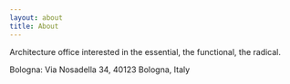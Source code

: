 ```yaml
---
layout: about
title: About
---
```

Architecture office interested in the essential, the functional, the radical.

Bologna: Via Nosadella 34, 
40123 Bologna, Italy
 
